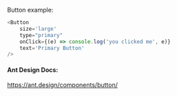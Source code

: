 Button example:

```js
<Button 
    size='large' 
    type="primary" 
    onClick={(e) => console.log('you clicked me', e)} 
    text='Primary Button'
/>
```

#### Ant Design Docs: 
https://ant.design/components/button/